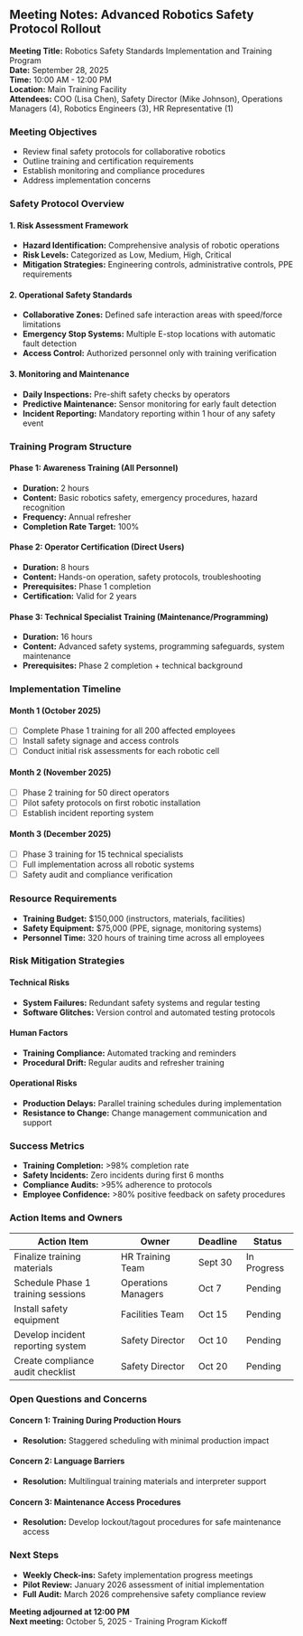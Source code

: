 ## Meeting Notes: Advanced Robotics Safety Protocol Rollout

**Meeting Title:** Robotics Safety Standards Implementation and Training Program  
**Date:** September 28, 2025  
**Time:** 10:00 AM - 12:00 PM  
**Location:** Main Training Facility  
**Attendees:** COO (Lisa Chen), Safety Director (Mike Johnson), Operations Managers (4), Robotics Engineers (3), HR Representative (1)  

### Meeting Objectives
- Review final safety protocols for collaborative robotics
- Outline training and certification requirements
- Establish monitoring and compliance procedures
- Address implementation concerns

### Safety Protocol Overview

#### 1. Risk Assessment Framework
- **Hazard Identification:** Comprehensive analysis of robotic operations
- **Risk Levels:** Categorized as Low, Medium, High, Critical
- **Mitigation Strategies:** Engineering controls, administrative controls, PPE requirements

#### 2. Operational Safety Standards
- **Collaborative Zones:** Defined safe interaction areas with speed/force limitations
- **Emergency Stop Systems:** Multiple E-stop locations with automatic fault detection
- **Access Control:** Authorized personnel only with training verification

#### 3. Monitoring and Maintenance
- **Daily Inspections:** Pre-shift safety checks by operators
- **Predictive Maintenance:** Sensor monitoring for early fault detection
- **Incident Reporting:** Mandatory reporting within 1 hour of any safety event

### Training Program Structure

#### Phase 1: Awareness Training (All Personnel)
- **Duration:** 2 hours
- **Content:** Basic robotics safety, emergency procedures, hazard recognition
- **Frequency:** Annual refresher
- **Completion Rate Target:** 100%

#### Phase 2: Operator Certification (Direct Users)
- **Duration:** 8 hours
- **Content:** Hands-on operation, safety protocols, troubleshooting
- **Prerequisites:** Phase 1 completion
- **Certification:** Valid for 2 years

#### Phase 3: Technical Specialist Training (Maintenance/Programming)
- **Duration:** 16 hours
- **Content:** Advanced safety systems, programming safeguards, system maintenance
- **Prerequisites:** Phase 2 completion + technical background

### Implementation Timeline

#### Month 1 (October 2025)
- [ ] Complete Phase 1 training for all 200 affected employees
- [ ] Install safety signage and access controls
- [ ] Conduct initial risk assessments for each robotic cell

#### Month 2 (November 2025)
- [ ] Phase 2 training for 50 direct operators
- [ ] Pilot safety protocols on first robotic installation
- [ ] Establish incident reporting system

#### Month 3 (December 2025)
- [ ] Phase 3 training for 15 technical specialists
- [ ] Full implementation across all robotic systems
- [ ] Safety audit and compliance verification

### Resource Requirements
- **Training Budget:** $150,000 (instructors, materials, facilities)
- **Safety Equipment:** $75,000 (PPE, signage, monitoring systems)
- **Personnel Time:** 320 hours of training time across all employees

### Risk Mitigation Strategies

#### Technical Risks
- **System Failures:** Redundant safety systems and regular testing
- **Software Glitches:** Version control and automated testing protocols

#### Human Factors
- **Training Compliance:** Automated tracking and reminders
- **Procedural Drift:** Regular audits and refresher training

#### Operational Risks
- **Production Delays:** Parallel training schedules during implementation
- **Resistance to Change:** Change management communication and support

### Success Metrics
- **Training Completion:** >98% completion rate
- **Safety Incidents:** Zero incidents during first 6 months
- **Compliance Audits:** >95% adherence to protocols
- **Employee Confidence:** >80% positive feedback on safety procedures

### Action Items and Owners

| Action Item | Owner | Deadline | Status |
|-------------|-------|----------|--------|
| Finalize training materials | HR Training Team | Sept 30 | In Progress |
| Schedule Phase 1 training sessions | Operations Managers | Oct 7 | Pending |
| Install safety equipment | Facilities Team | Oct 15 | Pending |
| Develop incident reporting system | Safety Director | Oct 10 | Pending |
| Create compliance audit checklist | Safety Director | Oct 20 | Pending |

### Open Questions and Concerns

#### Concern 1: Training During Production Hours
- **Resolution:** Staggered scheduling with minimal production impact

#### Concern 2: Language Barriers
- **Resolution:** Multilingual training materials and interpreter support

#### Concern 3: Maintenance Access Procedures
- **Resolution:** Develop lockout/tagout procedures for safe maintenance access

### Next Steps
- **Weekly Check-ins:** Safety implementation progress meetings
- **Pilot Review:** January 2026 assessment of initial implementation
- **Full Audit:** March 2026 comprehensive safety compliance review

**Meeting adjourned at 12:00 PM**  
**Next meeting:** October 5, 2025 - Training Program Kickoff